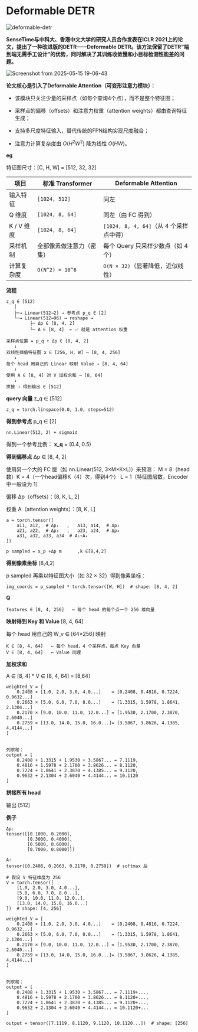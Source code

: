 # Deformable DETR


![deformable-detr](https://github.com/fundamentalvision/Deformable-DETR/raw/main/figs/illustration.png)

**SenseTime与中科大、香港中文大学的研究人员合作发表在ICLR 2021上的论文，提出了一种改进版的DETR——Deformable DETR。该方法保留了DETR“端到端无需手工设计”的优势，同时解决了其训练收敛慢和小目标检测性能差的问题。**

![Screenshot from 2025-05-15 19-06-43](https://github.com/user-attachments/assets/e37860d6-1978-4083-9b55-6b386f8dc47c)

**论文核心是引入了Deformable Attention（可变形注意力模块）：**

* 该模块只关注少量的采样点（如每个查询4个点），而不是整个特征图；

* 采样点的偏移（offsets）和注意力权重（attention weights）都由查询特征生成；

* 支持多尺度特征输入，替代传统的FPN结构实现尺度融合；

* 注意力计算复杂度由 $O(H^2W^2)$ 降为线性 $O(HW)$。

**eg**

特征图尺寸：[C, H, W] = [512, 32, 32]

| 项目             | 标准 Transformer                 | Deformable Attention                          |
|------------------|----------------------------------|-----------------------------------------------|
| 输入特征         | `[1024, 512]`                    | 同左                                          |
| Q 维度           | `[1024, 8, 64]`                  | 同左（由 FC 得到）                            |
| K / V 维度       | `[1024, 8, 64]`                  | `[1024, 8, 4, 64]`（从 4 个采样点中得）       |
| 采样机制         | 全部像素做注意力（密集）         | 每个 Query 只采样少数点（如 4 个）            |
| 计算复杂度       | `O(N^2) = 10^6`                  | `O(N × 32)`（显著降低，近似线性）             |

**流程**
```
z_q ∈ [512]
   │
   ├─→ Linear(512→2) → 参考点 p_q ∈ [2]
   └─→ Linear(512→96) → reshape →
         ├─ Δp ∈ [8, 4, 2]
         └─ A ∈ [8, 4]  ← ✅ 就是 attention 权重

采样点位置 = p_q + Δp ∈ [8, 4, 2]
   ↓
双线性插值特征图 x ∈ [256, H, W] → [8, 4, 256]
   ↓
每个 head 用自己的 Linear 映射 Value → [8, 4, 64]
   ↓
使用 A ∈ [8, 4] 对 V 加权求和 → [8, 64]
   ↓
拼接 → 得到输出 ∈ [512]

```

**query 向量** z_q ∈ [512]
```
z_q = torch.linspace(0.0, 1.0, steps=512)
```

**得到参考点** p_q ∈ [2]
```
nn.Linear(512, 2) + sigmoid
```

得到一个参考比例： **x_q** = (0.4, 0.5)


**得到偏移点** Δp ∈ [8, 4, 2]

使用另一个大的 FC 层（如 nn.Linear(512, 3×M×K×L)）来预测： M = 8（head 数）K = 4（一个head偏移K（4）次，得到4个） L = 1（特征图层数，Encoder 中一般设为 1）

偏移 Δp（offsets）：[8, K, L, 2]

权重 A（attention weights）：[8, K, L]

```
a = torch.tensor([
    a11, a12,  # Δp₁   ,   a13, a14,  # Δp₂
    a21, a22,  # Δp₃   ,   a23, a24,  # Δp₄
    a31, a32, a33, a34  # A₁~A₄
])
```


```
p sampled = x_p +Δp m      ,k ∈[8,4,2]
```

**得到像素坐标** [8,4,2]

p sampled 再乘以特征图大小（如 32 × 32）得到像素坐标：

```
img_coords = p_sampled * torch.tensor([W, H])  # shape: [8, 4, 2]
```

**Q**
```
features ∈ [8, 4, 256]   ← 每个 head 的每个点一个 256 维向量
```


**映射得到 Key 和 Value** [8, 4, 64]

每个 head 用自己的 W_v ∈ [64×256] 映射
 
```
K ∈ [8, 4, 64]   ← 每个 head，4 个采样点，每点 Key 向量
V ∈ [8, 4, 64]   ← Value 同理
```

**加权求和**

 A ∈ [8, 4]  * V  ∈ [8, 4, 64] = [8,64]

```
weighted_V = [
    0.2408 × [1.0, 2.0, 3.0, 4.0...]    = [0.2408, 0.4816, 0.7224, 0.9632...]
    0.2663 × [5.0, 6.0, 7.0, 8.0...]    = [1.3315, 1.5978, 1.8641, 2.1304...]
    0.2170 × [9.0, 10.0, 11.0, 12.0...] = [1.9530, 2.1700, 2.3870, 2.6040...]
    0.2759 × [13.0, 14.0, 15.0, 16.0...]= [3.5867, 3.8626, 4.1385, 4.4144...]
]


列求和：
output = [
    0.2408 + 1.3315 + 1.9530 + 3.5867... = 7.1119,
    0.4816 + 1.5978 + 2.1700 + 3.8626... = 8.1120,
    0.7224 + 1.8641 + 2.3870 + 4.1385... = 9.1120,
    0.9632 + 2.1304 + 2.6040 + 4.4144... = 10.1120
]
```


**拼接所有 head** 

输出 [512] 





**例子**

```
Δp:
tensor([[0.1000, 0.2000],
        [0.3000, 0.4000],
        [0.5000, 0.6000],
        [0.7000, 0.8000]])

A:
tensor([0.2408, 0.2663, 0.2170, 0.2759])  # softmax 后
```

```
# 假设 V 特征维度为 256
V = torch.tensor([
    [1.0, 2.0, 3.0, 4.0...],
    [5.0, 6.0, 7.0, 8.0...],
    [9.0, 10.0, 11.0, 12.0..],
    [13.0, 14.0, 15.0, 16.0...]
])  # shape: [4, 256]

weighted_V = [
    0.2408 × [1.0, 2.0, 3.0, 4.0...]    = [0.2408, 0.4816, 0.7224, 0.9632...]
    0.2663 × [5.0, 6.0, 7.0, 8.0...]    = [1.3315, 1.5978, 1.8641, 2.1304...]
    0.2170 × [9.0, 10.0, 11.0, 12.0...] = [1.9530, 2.1700, 2.3870, 2.6040...]
    0.2759 × [13.0, 14.0, 15.0, 16.0...]= [3.5867, 3.8626, 4.1385, 4.4144...]
]


列求和：
output = [
    0.2408 + 1.3315 + 1.9530 + 3.5867... = 7.1119+...,
    0.4816 + 1.5978 + 2.1700 + 3.8626... = 8.1120+...,
    0.7224 + 1.8641 + 2.3870 + 4.1385... = 9.1120+...,
    0.9632 + 2.1304 + 2.6040 + 4.4144... = 10.1120+...
]

output = tensor([7.1119, 8.1120, 9.1120, 10.1120...])  # shape: [256]
```
